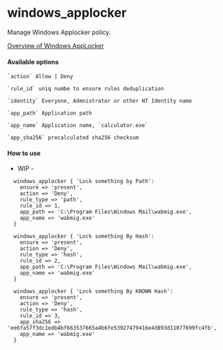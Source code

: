 # windows_applocker

Manage Windows Applocker policy.

[Overview of Windows AppLocker](https://technet.microsoft.com/en-us/library/dd759113.aspx)

#### Available options

    `action` Allow | Deny

    `rule_id` uniq numbe to ensure rules deduplication

    `identity` Everyone, Admnistrator or other NT Identity name

    `app_path` Application path

    `app_name` Application name, `calculator.exe`

    `app_sha256` precalculated sha256 checksum

#### How to use

  - WIP -

  ````puppet
    windows_applocker { 'Lock something by Path':
      ensure => 'present',
      action => 'Deny',
      rule_type => 'path',
      rule_id => 1,
      app_path => 'C:\Program Files\Windows Mail\wabmig.exe',
      app_name => 'wabmig.exe'
    }
  ````

  ````puppet
    windows_applocker { 'Lock something By Hash':
      ensure => 'present',
      action => 'Deny',
      rule_type => 'hash',
      rule_id => 2,
      app_path => 'C:\Program Files\Windows Mail\wabmig.exe',
      app_name => 'wabmig.exe'
    }
  ````

  ````puppet
    windows_applocker { 'Lock something By KNOWN Hash':
      ensure => 'present',
      action => 'Deny',
      rule_type => 'hash',
      rule_id => 3,
      app_sha256 => 'ee6fa57f3dc1edb4bf663537665a4b6fe53927479416e4d893d11077699fc4fb',
      app_name => 'wabmig.exe'
    }
  ````